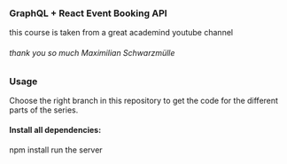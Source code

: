### GraphQL + React Event Booking API
this course is taken from a great academind youtube channel
<h6> thank you so much Maximilian Schwarzmülle </h6>

### Usage

Choose the right branch in this repository to get the code for the different parts of the series.

<h4>Install all dependencies:</h4>
npm install
run the server
